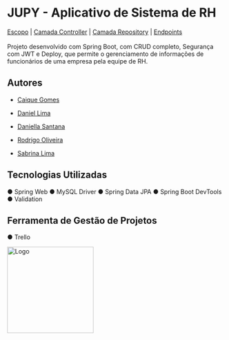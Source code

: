 
# JUPY - Aplicativo de Sistema de RH
[Escopo](https://github.com/projetoIntegrador-aplicacaoRH/backend/blob/main/Escopo%20do%20Projeto.pdf)  |
[Camada Controller](https://raw.githubusercontent.com/projetoIntegrador-aplicacaoRH/backend/refs/heads/main/documentacao/diagramaCamadaController.png)  |
[Camada Repository](https://raw.githubusercontent.com/projetoIntegrador-aplicacaoRH/backend/refs/heads/main/documentacao/diagramaCamadaRepository.png)  |
[Endpoints](https://github.com/projetoIntegrador-aplicacaoRH/backend/blob/main/documentacao/Api%20RH.pdf)<br><br>
Projeto desenvolvido com Spring Boot, com CRUD completo, Segurança com JWT e Deploy, que permite o gerenciamento de informações de funcionários de uma empresa pela equipe de RH.

## Autores

- [Caique Gomes](https://www.linkedin.com/in/cttcaiquegomes/)

- [Daniel Lima](https://www.linkedin.com/in/danieldossantoslima)

- [Daniella Santana](https://www.linkedin.com/in/adaniellasantana/)

- [Rodrigo Oliveira](https://www.linkedin.com/in/rodrigo-oliveira-de-santana-23a330262/)
  
- [Sabrina Lima](https://www.linkedin.com/in/sabrina-santoslima/)

## Tecnologias Utilizadas

● Spring Web
● MySQL Driver
● Spring Data JPA
● Spring Boot DevTools
● Validation

## Ferramenta de Gestão de Projetos

● Trello

<img src="https://brazil.generation.org/wp-content/uploads/2024/10/Generation_BRAZIL_logo_NEW-BLUE.png" alt="Logo" width="200">
